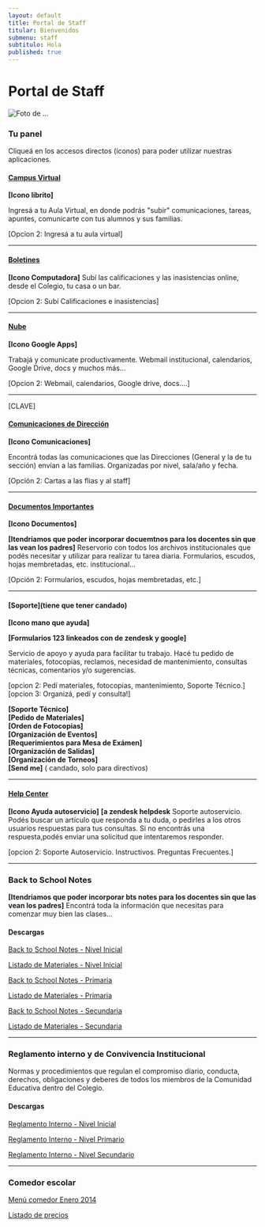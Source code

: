 ```yaml
---
layout: default
title: Portal de Staff
titular: Bienvenidos
submenu: staff
subtitulo: Hola
published: true
---
```


# Portal de Staff
 
![Foto de ...](http://placeimg.com/720/300/people)



### Tu panel

Cliqueá en los accesos directos (íconos) para poder utilizar nuestras aplicaciones. 


#### [Campus Virtual]()
**[Icono librito]**

Ingresá a tu Aula Virtual, en donde podrás "subir" comunicaciones, tareas, apuntes, comunicarte con tus alumnos  y sus familias. 

[Opcion 2: Ingresá a tu aula virtual]

---

#### [Boletines]()
**[Icono Computadora]**
Subí las calificaciones y las inasistencias online, desde el Colegio, tu casa o un bar. 

[Opcion 2: Subí Calificaciones e inasistencias]

---

#### [Nube]()
**[Icono Google Apps]**

Trabajá y comunicate productivamente. Webmail institucional, calendarios, Google Drive, docs y muchos más...


[Opcion 2: Webmail, calendarios, Google drive, docs....]


---

[CLAVE]
#### [Comunicaciones de Dirección]()

**[Icono Comunicaciones]**

Encontrá todas las comunicaciones que las Direcciones (General y la de tu sección) envían a las familias. Organizadas por nivel, sala/año y fecha. 

[Opción 2: Cartas a las flias y al staff]


---

#### [Documentos Importantes]()

**[Icono Documentos]**

**[Itendriamos que poder incorporar docuemtnos para los docentes sin que las vean los padres]**
Reservorio con todos los archivos institucionales que podés necesitar y utilizar para realizar tu tarea diaria. Formularios, escudos, hojas membretadas, etc.  institucional...

[Opción 2: Formularios, escudos, hojas membretadas, etc.]



---


#### [Soporte](tiene que tener candado)
**[Icono mano que ayuda]**  

**[Formularios 123 linkeados con de zendesk y google]**

Servicio de apoyo y ayuda para facilitar tu trabajo. Hacé tu pedido de materiales, fotocopias, reclamos,  necesidad de mantenimiento, consultas técnicas, comentarios y/o sugerencias. 

[opcion 2: Pedí materiales, fotocopias, mantenimiento, Soporte Técnico.]  
[opcion 3: Organizá, pedí y consulta!]

**[Soporte Técnico]**  
**[Pedido de Materiales]**  
**[Orden de Fotocopias]**  
**[Organización de Eventos]**  
**[Requerimientos para Mesa de Exámen]**  
**[Organización de Salidas]**  
**[Organización de Torneos]**  
**[Send me]**  ( candado, solo para directivos)



---

#### [Help Center]()
**[Icono Ayuda autoservicio]**
**[a zendesk helpdesk**
Soporte autoservicio. Podés buscar un artículo que responda a tu duda,  o pedirles a los otros usuarios respuestas para tus consultas. Si no encontrás una respuesta,podés  enviar una solicitud que intentaremos responder. 


[opcion 2: Soporte Autoservicio. Instructivos. Preguntas Frecuentes.]

---

### Back to School Notes
**[Itendriamos que poder incorporar bts notes para los docentes sin que las vean los padres]**
Encontrá toda la información que necesitas para comenzar muy bien las clases... 

#### Descargas

[Back to School Notes - Nivel Inicial]() 

[Listado de Materiales - Nivel Inicial]() 

[Back to School Notes - Primaria]()

[Listado de Materiales - Primaria]() 

[Back to School Notes - Secundaria]()

[Listado de Materiales - Secundaria]() 

---

### Reglamento interno y de Convivencia Institucional

Normas y procedimientos que regulan el compromiso diario, conducta, derechos, obligaciones y deberes de todos los miembros de la Comunidad Educativa dentro del Colegio.

#### Descargas

[Reglamento Interno - Nivel Inicial]() 

[Reglamento Interno - Nivel Primario]() 

[Reglamento Interno - Nivel Secundario]()


---


### Comedor escolar


[Menú comedor Enero 2014]()

[Listado de precios]()